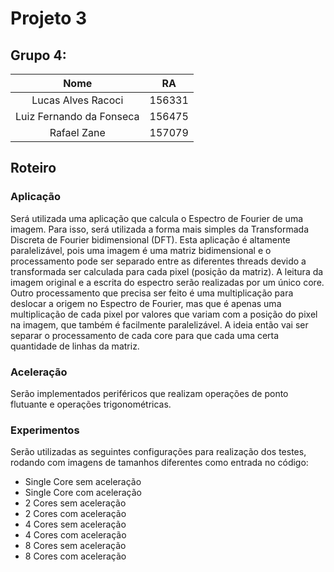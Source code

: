 # Projeto 3

## Grupo 4:

|           Nome           |   RA   |
|:------------------------:|:------:|
|    Lucas Alves Racoci    | 156331 |
| Luiz Fernando da Fonseca | 156475 |
|        Rafael Zane       | 157079 |

## Roteiro

### Aplicação

Será utilizada uma aplicação que calcula o Espectro de Fourier de uma imagem. Para isso, será utilizada a forma mais simples da Transformada Discreta de Fourier bidimensional (DFT). Esta aplicação é altamente paralelizável, pois uma imagem é uma matriz bidimensional e o processamento pode ser separado entre as diferentes threads devido a transformada ser calculada para cada pixel (posição da matriz). A leitura da imagem original e a escrita do espectro serão realizadas por um único core. Outro processamento que precisa ser feito é uma multiplicação para deslocar a origem no Espectro de Fourier, mas que é apenas uma multiplicação de cada pixel por valores que variam com a posição do pixel na imagem, que também é facilmente paralelizável. A ideia então vai ser separar o processamento de cada core para que cada uma certa quantidade de linhas da matriz.

### Aceleração

Serão implementados periféricos que realizam operações de ponto flutuante e operações trigonométricas.

### Experimentos

Serão utilizadas as seguintes configurações para realização dos testes, rodando com imagens de tamanhos diferentes como entrada no código:

+ Single Core sem aceleração
+ Single Core com aceleração
+ 2 Cores sem aceleração
+ 2 Cores com aceleração
+ 4 Cores sem aceleração
+ 4 Cores com aceleração
+ 8 Cores sem aceleração
+ 8 Cores com aceleração
